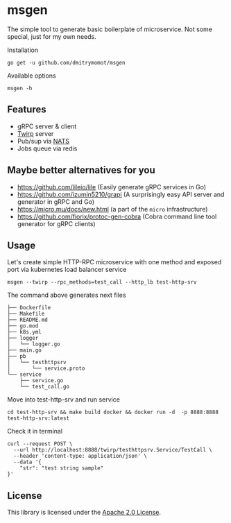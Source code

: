 # msgen

The simple tool to generate basic boilerplate of microservice. Not some special, just for my own needs.

Installation
```
go get -u github.com/dmitrymomot/msgen
```

Available options
```
msgen -h
```

## Features

* gRPC server & client
* [Twirp](https://github.com/twitchtv/twirp) server
* Pub/sup via [NATS](https://nats.io)
* Jobs queue via redis

## Maybe better alternatives for you

* https://github.com/lileio/lile (Easily generate gRPC services in Go)
* https://github.com/izumin5210/grapi (A surprisingly easy API server and generator in gRPC and Go)
* https://micro.mu/docs/new.html (a part of the `micro` infrastructure)
* https://github.com/fiorix/protoc-gen-cobra (Cobra command line tool generator for gRPC clients)

## Usage

Let's create simple HTTP-RPC microservice with one method and exposed port via kubernetes load balancer service
```
msgen --twirp --rpc_methods=test_call --http_lb test-http-srv
```
The command above generates next files
```
├── Dockerfile
├── Makefile
├── README.md
├── go.mod
├── k8s.yml
├── logger
│   └── logger.go
├── main.go
├── pb
│   └── testhttpsrv
│       └── service.proto
└── service
    ├── service.go
    └── test_call.go
```
Move into test-http-srv and run service
```
cd test-http-srv && make build docker && docker run -d  -p 8888:8888 test-http-srv:latest
```
Check it in terminal
```
curl --request POST \
  --url http://localhost:8888/twirp/testhttpsrv.Service/TestCall \
  --header 'content-type: application/json' \
  --data '{
	"str": "test string sample"
}'
```

## License

This library is licensed under the [Apache 2.0 License](https://github.com/dmitrymomot/msgen/blob/master/LICENSE).